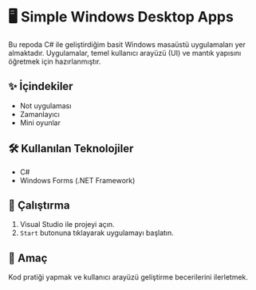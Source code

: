 # 🖥️ Simple Windows Desktop Apps

Bu repoda C# ile geliştirdiğim basit Windows masaüstü uygulamaları yer almaktadır. Uygulamalar, temel kullanıcı arayüzü (UI) ve mantık yapısını öğretmek için hazırlanmıştır.

## ✨ İçindekiler
- Not uygulaması
- Zamanlayıcı
- Mini oyunlar

## 🛠️ Kullanılan Teknolojiler
- C#
- Windows Forms (.NET Framework)

## 🚀 Çalıştırma
1. Visual Studio ile projeyi açın.
2. `Start` butonuna tıklayarak uygulamayı başlatın.

## 🧠 Amaç
Kod pratiği yapmak ve kullanıcı arayüzü geliştirme becerilerini ilerletmek.
